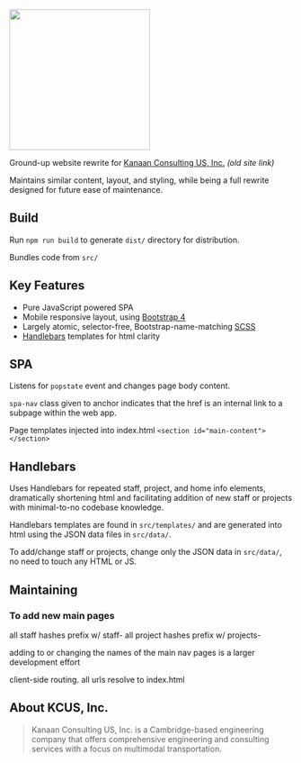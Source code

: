 <img src="https://raw.githubusercontent.com/j-d-b/kcus.org/dist/images/logos/kcus_inc.svg?sanitize=true" width="250">

Ground-up website rewrite for [Kanaan Consulting US, Inc.](http://www.kcus.org) *(old site link)*

Maintains similar content, layout, and styling, while being a full rewrite designed for future ease of maintenance.

## Build
Run `npm run build` to generate `dist/` directory for distribution.

Bundles code from `src/`

## Key Features
* Pure JavaScript powered SPA
* Mobile responsive layout, using [Bootstrap 4](https://getbootstrap.com/)
* Largely atomic, selector-free, Bootstrap-name-matching [SCSS](sass-lang.com)
* [Handlebars](http://handlebarsjs.com/) templates for html clarity

## SPA
Listens for `popstate` event and changes page body content.

`spa-nav` class given to anchor indicates that the href is an internal link to a subpage within the web app.

Page templates injected into index.html `<section id="main-content"></section>`

## Handlebars
Uses Handlebars for repeated staff, project, and home info elements, dramatically shortening html and facilitating addition of new staff or projects with minimal-to-no codebase knowledge.

Handlebars templates are found in `src/templates/` and are generated into html using the JSON data files in `src/data/`.

To add/change staff or projects, change only the JSON data in `src/data/`, no need to touch any HTML or JS.

## Maintaining
### To add new main pages

all staff hashes prefix w/ staff-
all project hashes prefix w/ projects-


adding to or changing the names of the main nav pages is a larger development effort

client-side routing. all urls resolve to index.html

## About KCUS, Inc.
> Kanaan Consulting US, Inc. is a Cambridge-based engineering company that offers comprehensive engineering and consulting services with a focus on multimodal transportation.
